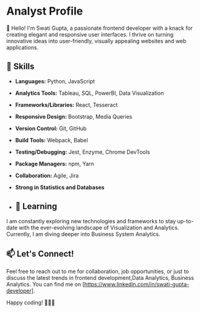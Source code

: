 # Analyst Profile

👋 Hello! I'm Swati Gupta, a passionate frontend developer with a knack for creating elegant and responsive user interfaces. I thrive on turning innovative ideas into user-friendly, visually appealing websites and web applications.

## 🚀 Skills

- **Languages:** Python, JavaScript
- **Analytics Tools:** Tableau, SQL, PowerBI, Data Visualization
- **Frameworks/Libraries:** React, Tesseract
- **Responsive Design:** Bootstrap, Media Queries
- **Version Control:** Git, GitHub
- **Build Tools:** Webpack, Babel
- **Testing/Debugging:** Jest, Enzyme, Chrome DevTools
- **Package Managers:** npm, Yarn
- **Collaboration:** Agile, Jira
- **Strong in Statistics and Databases**

- ## 🌱 Learning

I am constantly exploring new technologies and frameworks to stay up-to-date with the ever-evolving landscape of Visualization and Analytics. Currently, I am diving deeper into Business System Analytics.

## 📫 Let's Connect!

Feel free to reach out to me for collaboration, job opportunities, or just to discuss the latest trends in frontend development,Data Analytics, Business Analytics. You can find me on [https://www.linkedin.com/in/swati-gupta-developer].

Happy coding! 👩‍💻🚀

